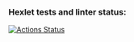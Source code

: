 ### Hexlet tests and linter status:
[![Actions Status](https://github.com/Volodimir906511/frontend-project-lvl1/workflows/hexlet-check/badge.svg)](https://github.com/Volodimir906511/frontend-project-lvl1/actions)